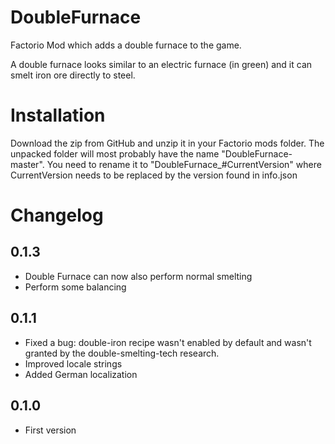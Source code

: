 # DoubleFurnace
Factorio Mod which adds a double furnace to the game.

A double furnace looks similar to an electric furnace (in green)
and it can smelt iron ore directly to steel.

# Installation
Download the zip from GitHub and unzip it in your Factorio mods folder.
The unpacked folder will most probably have the name "DoubleFurnace-master".
You need to rename it to "DoubleFurnace_#CurrentVersion" where CurrentVersion needs to be replaced by the version found in info.json


# Changelog

## 0.1.3
- Double Furnace can now also perform normal smelting
- Perform some balancing

## 0.1.1
- Fixed a bug: double-iron recipe wasn't enabled by default and wasn't granted by the double-smelting-tech research.
- Improved locale strings
- Added German localization

## 0.1.0
- First version
